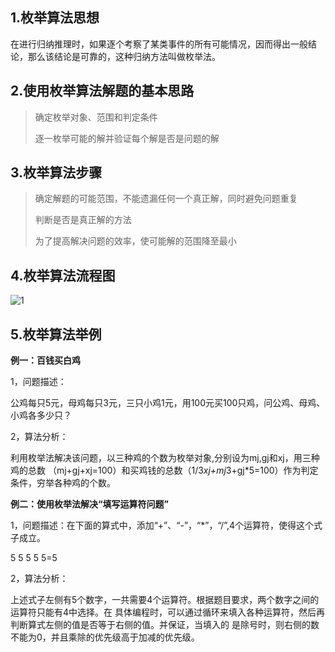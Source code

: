 ## 1.枚举算法思想

在进行归纳推理时，如果逐个考察了某类事件的所有可能情况，因而得出一般结论，那么该结论是可靠的，这种归纳方法叫做枚举法。

## 2.使用枚举算法解题的基本思路

> 确定枚举对象、范围和判定条件
>
> 逐一枚举可能的解并验证每个解是否是问题的解

## 3.枚举算法步骤

> 确定解题的可能范围，不能遗漏任何一个真正解，同时避免问题重复
>
> 判断是否是真正解的方法
>
> 为了提高解决问题的效率，使可能解的范围降至最小

## 4.枚举算法流程图

![1](https://img-blog.csdn.net/20170609211739683?watermark/2/text/aHR0cDovL2Jsb2cuY3Nkbi5uZXQvcXFfMzIyMTE4Mjc=/font/5a6L5L2T/fontsize/400/fill/I0JBQkFCMA==/dissolve/70/gravity/Center)

## 5.枚举算法举例

**例一：百钱买白鸡**

1，问题描述：

公鸡每只5元，母鸡每只3元，三只小鸡1元，用100元买100只鸡，问公鸡、母鸡、小鸡各多少只？

2，算法分析：

利用枚举法解决该问题，以三种鸡的个数为枚举对象,分别设为mj,gj和xj，用三种鸡的总数 （mj+gj+xj=100）和买鸡钱的总数（1/3*xj+mj*3+gj*5=100）作为判定条件，穷举各种鸡的个数。

**例二：使用枚举法解决“填写运算符问题”**

1，问题描述：在下面的算式中，添加“+”、“-”，“*”，“/”,4个运算符，使得这个式子成立。

5  5  5  5  5=5

2，算法分析：

上述式子左侧有5个数字，一共需要4个运算符。根据题目要求，两个数字之间的运算符只能有4中选择。在 具体编程时，可以通过循环来填入各种运算符，然后再判断算式左侧的值是否等于右侧的值。并保证，当填入的 是除号时，则右侧的数不能为0，并且乘除的优先级高于加减的优先级。

